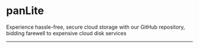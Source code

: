 # panLite

Experience hassle-free, secure cloud storage with our GitHub repository, bidding farewell to expensive cloud disk services

---

